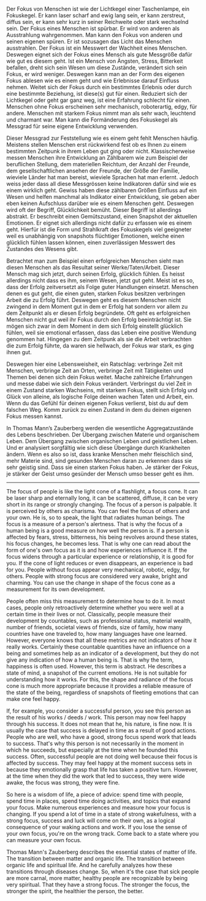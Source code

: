 Der Fokus von Menschen ist wie der Lichtkegel einer Taschenlampe, ein Fokuskegel. Er kann laser scharf and ewig lang sein, er kann zerstreut, diffus sein, er kann sehr kurz in seiner Reichweite oder stark wechselnd sein. Der Fokus eines Menschen ist spürbar. Er wird von anderen als Ausstrahlung wahrgenommen. Man kann den Fokus von anderen und seinen eigenen spüren. Er ist sozusagen das Licht das Menschen ausstrahlen. Der Fokus ist ein Messwert der Wachheit eines Menschen. Deswegen eignet sich der Fokus eines Mensch als gute Messgröße dafür wie gut es diesem geht. Ist ein Mensch von Ängsten, Stress, Bitterkeit befallen, dreht sich sein Wesen um diese Zustände, verändert sich sein Fokus, er wird weniger. Deswegen kann man an der Form des eigenen Fokus ablesen wie es einem geht und wie Erlebnisse darauf Einfluss nehmen. Weitet sich der Fokus durch ein bestimmtes Erlebnis oder durch eine bestimmte Beziehung, ist diese(s) gut für einen. Reduziert sich der Lichtkegel oder geht gar ganz weg, ist eine Erfahrung schlecht für einen. Menschen ohne Fokus erscheinen sehr mechanisch, roboterartig, edgy, für andere. Menschen mit starkem Fokus nimmt man als sehr wach, leuchtend und charmant war. Man kann die Formänderung des Fokuskegel als Messgrad für seine eigene Entwicklung verwenden.

Dieser Messgrad zur Feststellung wie es einem geht fehlt Menschen häufig. Meistens stellen Menschen erst rückwirkend fest ob es Ihnen zu einem bestimmten Zeitpunk in ihrem Leben gut ging oder nicht. Klassischerweise messen Menschen ihre Entwicklung an Zählbarem wie zum Beispiel der beruflichen Stellung, dem materiellen Reichtum, der Anzahl der Freunde, dem gesellschaftlichen ansehen der Freunde, der Größe der Familie, wieviele Länder hat man bereist, wieviele Sprachen hat man erlernt. Jedoch weiss jeder dass all diese Messgrössen keine Indikatoren dafür sind wie es einem wirklich geht. Gewiss haben diese zählbaren Größen Einfluss auf ein Wesen und helfen manchmal als Indikator einer Entwicklung, sie geben aber eben keinen Aufschluss darüber wie es einem Menschen geht. Deswegen wird oft der Begriff, Glücklichkeit bemüht. Dieser Begriff ist allerdings abstrakt. Er beschreibt einen Gemütszustand, einen Snapshot der aktuellen Emotionen. Er eignet sich allerdings nicht dafür zu erfassen wie es einem geht. Hierfür ist die Form und Strahlkraft des Fokuskegels viel geeigneter weil es unabhängig von snapshots flüchtiger Emotionen, welche einen glücklich fühlen lassen können, einen zuverlässigen Messwert des Zustandes des Wesens gibt.

Betrachtet man zum Beispiel einen erfolgreichen Menschen sieht man diesen Menschen als das Resultat seiner Werke/Taten/Arbeit. Dieser Mensch mag sich jetzt, durch seinen Erfolg, glücklich fühlen. Es heisst allerdings nicht dass es ihm, seinem Wesen, jetzt gut geht. Meist ist es so, dass der Erfolg zeitversetzt als Folge guter Handlungen einsetzt. Menschen denen es gut geht, die einen guten, starken Fokus besitzen verbringen Arbeit die zu Erfolg führt. Deswegen geht es diesem Menschen nicht zwingend in dem Moment gut in dem er Erfolg hat sondern vor allem zu dem Zeitpunkt als er diesen Erfolg begründete. Oft geht es erfolgreichen Menschen nicht gut weil ihr Fokus durch den Erfolg beeinträchtigt ist. Sie mögen sich zwar in dem Moment in dem sich Erfolg einstellt glücklich fühlen, weil sie emotional erfassen, dass das Leben eine positive Wendung genommen hat. Hingegen zu dem Zeitpunk als sie die Arbeit verbrachten die zum Erfolg führte, da waren sie hellwach, der Fokus war stark, es ging ihnen gut.

Deswegen hier eine Lebensweisheit, ein Ratschlag: verbringe Zeit mit Menschen, verbringe Zeit an Orten, verbringe Zeit mit Tätigkeiten und Themen bei denen sich dein Fokus weitet. Mache zahlreiche Erfahrungen und messe dabei wie sich dein Fokus verändert. Verbringst du viel Zeit in einem Zustand starken Wachseins, mit starkem Fokus, stellt sich Erfolg und Glück von alleine, als logische Folge deinen wachen Taten und Arbeit, ein. Wenn du das Gefühl für deinen eigenen Fokus verlierst, bist du auf dem falschen Weg. Komm zurück zu einen Zustand in dem du deinen eigenen Fokus messen kannst.

In Thomas Mann’s Zauberberg werden die wesentliche Aggregatzustände des Lebens beschrieben. Der Übergang zwischen Materie und organischem Leben. Dem Übergang zwischen organischen Leben und geistlichen Leben. Und er analysiert sorgfältig wie sich diese Übergänge durch Krankheiten ändern. Wenn es also so ist, dass kranke Menschen mehr fleischlich sind, mehr Materie sind, sind gesunden Menschen daran zu erkennen dass sie sehr geistig sind. Dass sie einen starken Fokus haben. Je stärker der Fokus, je stärker der Geist umso gesünder der Mensch umso besser geht es ihm.

-------------------

The focus of people is like the light cone of a flashlight, a focus cone. It can be laser sharp and eternally long, it can be scattered, diffuse, it can be very short in its range or strongly changing. The focus of a person is palpable. It is perceived by others as charisma. You can feel the focus of others and your own. He is, so to speak, the light that radiates human beings. The focus is a measure of a person's alertness. That is why the focus of a human being is a good measure on how well the person is. If a person is affected by fears, stress, bitterness, his being revolves around these states, his focus changes, he becomes less. That is why one can read about the form of one's own focus as it is and how experiences influence it. If the focus widens through a particular experience or relationship, it is good for you. If the cone of light reduces or even disappears, an experience is bad for you. People without focus appear very mechanical, robotic, edgy, for others. People with strong focus are considered very awake, bright and charming. You can use the change in shape of the focus cone as a measurement for its own development.

People often miss this measurement to determine how to do it. In most cases, people only retroactively determine whether you were well at a certain time in their lives or not. Classically, people measure their development by countables, such as professional status, material wealth, number of friends, societal views of friends, size of family, how many countries have one traveled to, how many languages ​​have one learned. However, everyone knows that all these metrics are not indicators of how it really works. Certainly these countable quantities have an influence on a being and sometimes help as an indicator of a development, but they do not give any indication of how a human being is. That is why the term, happiness is often used. However, this term is abstract. He describes a state of mind, a snapshot of the current emotions. He is not suitable for understanding how it works. For this, the shape and radiance of the focus cone is much more appropriate because it provides a reliable measure of the state of the being, regardless of snapshots of fleeting emotions that can make one feel happy.

If, for example, you consider a successful person, you see this person as the result of his works / deeds / work. This person may now feel happy through his success. It does not mean that he, his nature, is fine now. It is usually the case that success is delayed in time as a result of good actions. People who are well, who have a good, strong focus spend work that leads to success. That's why this person is not necessarily in the moment in which he succeeds, but especially at the time when he founded this success. Often, successful people are not doing well because their focus is affected by success. They may feel happy at the moment success sets in because they emotionally grasp that life has taken a positive turn. However, at the time when they did the work that led to success, they were wide awake, the focus was strong, they were fine.

So here is a wisdom of life, a piece of advice: spend time with people, spend time in places, spend time doing activities, and topics that expand your focus. Make numerous experiences and measure how your focus is changing. If you spend a lot of time in a state of strong wakefulness, with a strong focus, success and luck will come on their own, as a logical consequence of your waking actions and work. If you lose the sense of your own focus, you're on the wrong track. Come back to a state where you can measure your own focus.

Thomas Mann's Zauberberg describes the essential states of matter of life. The transition between matter and organic life. The transition between organic life and spiritual life. And he carefully analyzes how these transitions through diseases change. So, when it's the case that sick people are more carnal, more matter, healthy people are recognizable by being very spiritual. That they have a strong focus. The stronger the focus, the stronger the spirit, the healthier the person, the better.
